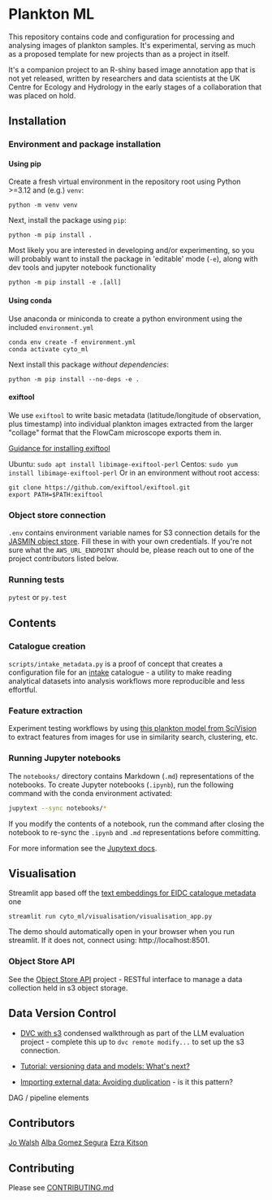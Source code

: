 # Plankton ML

This repository contains code and configuration for processing and analysing images of plankton samples. It's experimental, serving as much as a proposed template for new projects than as a project in itself.

It's a companion project to an R-shiny based image annotation app that is not yet released, written by researchers and data scientists at the UK Centre for Ecology and Hydrology in the early stages of a collaboration that was placed on hold.

## Installation

### Environment and package installation

#### Using pip

Create a fresh virtual environment in the repository root using Python >=3.12 and (e.g.) `venv`: 

```
python -m venv venv
```

Next, install the package using `pip`:

```
python -m pip install .
```

Most likely you are interested in developing and/or experimenting, so you will probably want to install the package in 'editable' mode (`-e`), along with dev tools and jupyter notebook functionality

```
python -m pip install -e .[all]
```

#### Using conda

Use anaconda or miniconda to create a python environment using the included `environment.yml`

```
conda env create -f environment.yml
conda activate cyto_ml
```

Next install this package _without dependencies_:

```
python -m pip install --no-deps -e .
```

#### exiftool

We use `exiftool` to write basic metadata (latitude/longitude of observation, plus timestamp) into individual plankton images extracted from the larger "collage" format that the FlowCam microscope exports them in.

[Guidance for installing exiftool](https://www.geeksforgeeks.org/installing-and-using-exiftool-on-linux/)

Ubuntu: `sudo apt install libimage-exiftool-perl`
Centos: `sudo yum install libimage-exiftool-perl`
Or in an environment without root access:
```
git clone https://github.com/exiftool/exiftool.git
export PATH=$PATH:exiftool
```
 
### Object store connection

`.env` contains environment variable names for S3 connection details for the [JASMIN object store](https://github.com/NERC-CEH/object_store_tutorial/). Fill these in with your own credentials. If you're not sure what the `AWS_URL_ENDPOINT` should be, please reach out to one of the project contributors listed below. 


### Running tests

`pytest` or `py.test`

## Contents

### Catalogue creation

`scripts/intake_metadata.py` is a proof of concept that creates a configuration file for an [intake](https://intake.readthedocs.io/en/latest/) catalogue - a utility to make reading analytical datasets into analysis workflows more reproducible and less effortful.

### Feature extraction

Experiment testing workflows by using [this plankton model from SciVision](https://sci.vision/#/model/resnet50-plankton) to extract features from images for use in similarity search, clustering, etc.

### Running Jupyter notebooks

The `notebooks/` directory contains Markdown (`.md`) representations of the notebooks.
To create Jupyter notebooks (`.ipynb`), run the following command with the conda environment activated:

```sh
jupytext --sync notebooks/*
```

If you modify the contents of a notebook, run the command after closing the notebook to re-sync the `.ipynb` and `.md` representations before committing.

For more information see the [Jupytext docs](https://jupytext.readthedocs.io/en/latest/).

## Visualisation

Streamlit app based off the [text embeddings for EIDC catalogue metadata](https://github.com/NERC-CEH/embeddings_app/) one

```
streamlit run cyto_ml/visualisation/visualisation_app.py
```

The demo should automatically open in your browser when you run streamlit. If it does not, connect using: http://localhost:8501.

### Object Store API

See the [Object Store API](https://github.com/NERC-CEH/object_store_api) project - RESTful interface to manage a data collection held in s3 object storage.

## Data Version Control

* [DVC with s3](https://github.com/NERC-CEH/llm-eval/blob/main/dvc.md) condensed walkthrough as part of the LLM evaluation project - complete this up to `dvc remote modify...` to set up the s3 connection.

* [Tutorial: versioning data and models: What's next?](https://dvc.org/doc/use-cases/versioning-data-and-models/tutorial#whats-next) 

* [Importing external data: Avoiding duplication](https://dvc.org/doc/user-guide/data-management/importing-external-data#avoiding-duplication) - is it this pattern?

DAG / pipeline elements 

## Contributors

[Jo Walsh](https://github.com/metazool/)
[Alba Gomez Segura](https://github.com/albags)
[Ezra Kitson](http://github.com/Kzra)

## Contributing

Please see [CONTRIBUTING.md](CONTRIBUTING.md)

